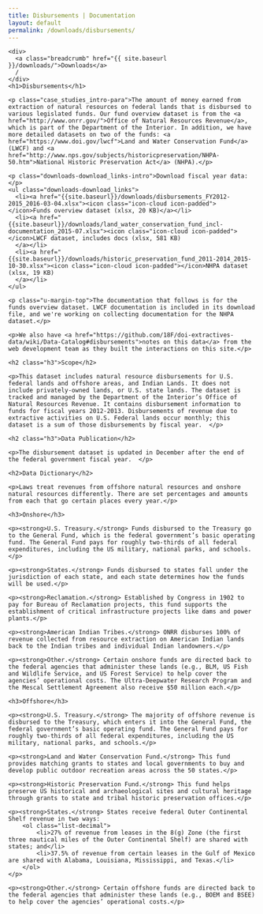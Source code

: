 ```yaml
---
title: Disbursements | Documentation
layout: default
permalink: /downloads/disbursements/
---
```


<div class="container-outer container-margin">

  <article class="container-left-7">

    <div>
      <a class="breadcrumb" href="{{ site.baseurl }}/downloads/">Downloads</a>
      /
    </div>
    <h1>Disbursements</h1>

    <p class="case_studies_intro-para">The amount of money earned from extraction of natural resources on federal lands that is disbursed to various legislated funds. Our fund overview dataset is from the <a href="http://www.onrr.gov/">Office of Natural Resources Revenue</a>, which is part of the Department of the Interior. In addition, we have more detailed datasets on two of the funds: <a href="https://www.doi.gov/lwcf">Land and Water Conservation Fund</a> (LWCF) and <a href="http://www.nps.gov/subjects/historicpreservation/NHPA-50.htm">National Historic Preservation Act</a> (NHPA).</p>

    <p class="downloads-download_links-intro">Download fiscal year data:</p>
    <ul class="downloads-download_links">
      <li><a href="{{site.baseurl}}/downloads/disbursements_FY2012-2015_2016-03-04.xlsx"><icon class="icon-cloud icon-padded"></icon>Funds overview dataset (xlsx, 20 KB)</a></li>
      <li><a href="{{site.baseurl}}/downloads/land_water_conservation_fund_incl-documentation_2015-07.xlsx"><icon class="icon-cloud icon-padded"></icon>LWCF dataset, includes docs (xlsx, 581 KB)
      </a></li>
      <li><a href="{{site.baseurl}}/downloads/historic_preservation_fund_2011-2014_2015-10-30.xlsx"><icon class="icon-cloud icon-padded"></icon>NHPA dataset (xlsx, 19 KB)
      </a></li>
    </ul>

    <p class="u-margin-top">The documentation that follows is for the funds overview dataset. LWCF documentation is included in its download file, and we're working on collecting documentation for the NHPA dataset.</p>

    <p>We also have <a href="https://github.com/18F/doi-extractives-data/wiki/Data-Catalog#disbursements">notes on this data</a> from the web development team as they built the interactions on this site.</p>

    <h2 class="h3">Scope</h2>

    <p>This dataset includes natural resource disbursements for U.S. federal lands and offshore areas, and Indian Lands. It does not include privately-owned lands, or U.S. state lands. The dataset is tracked and managed by the Department of the Interior’s Office of Natural Resources Revenue. It contains disbursement information to funds for fiscal years 2012-2013. Disbursements of revenue due to extractive activities on U.S. Federal lands occur monthly; this dataset is a sum of those disbursements by fiscal year.  </p>

    <h2 class="h3">Data Publication</h2>

    <p>The disbursement dataset is updated in December after the end of the federal government fiscal year.  </p>

    <h2>Data Dictionary</h2>

    <p>Laws treat revenues from offshore natural resources and onshore natural resources differently. There are set percentages and amounts from each that go certain places every year.</p>

    <h3>Onshore</h3>

    <p><strong>U.S. Treasury.</strong> Funds disbursed to the Treasury go to the General Fund, which is the federal government’s basic operating fund. The General Fund pays for roughly two-thirds of all federal expenditures, including the US military, national parks, and schools.</p>

    <p><strong>States.</strong> Funds disbursed to states fall under the jurisdiction of each state, and each state determines how the funds will be used.</p>

    <p><strong>Reclamation.</strong> Established by Congress in 1902 to pay for Bureau of Reclamation projects, this fund supports the establishment of critical infrastructure projects like dams and power plants.</p>

    <p><strong>American Indian Tribes.</strong> ONRR disburses 100% of revenue collected from resource extraction on American Indian lands back to the Indian tribes and individual Indian landowners.</p>

    <p><strong>Other.</strong> Certain onshore funds are directed back to the federal agencies that administer these lands (e.g., BLM, US Fish and Wildlife Service, and US Forest Service) to help cover the agencies’ operational costs. The Ultra-Deepwater Research Program and the Mescal Settlement Agreement also receive $50 million each.</p>

    <h3>Offshore</h3>

    <p><strong>U.S. Treasury.</strong> The majority of offshore revenue is disbursed to the Treasury, which enters it into the General Fund, the federal government’s basic operating fund. The General Fund pays for roughly two-thirds of all federal expenditures, including the US military, national parks, and schools.</p>

    <p><strong>Land and Water Conservation Fund.</strong> This fund provides matching grants to states and local governments to buy and develop public outdoor recreation areas across the 50 states.</p>

    <p><strong>Historic Preservation Fund.</strong> This fund helps preserve US historical and archaeological sites and cultural heritage through grants to state and tribal historic preservation offices.</p>

    <p><strong>States.</strong> States receive federal Outer Continental Shelf revenue in two ways:
        <ol class="list-decimal">
            <li>27% of revenue from leases in the 8(g) Zone (the first three nautical miles of the Outer Continental Shelf) are shared with states; and</li>
            <li>37.5% of revenue from certain leases in the Gulf of Mexico are shared with Alabama, Louisiana, Mississippi, and Texas.</li>
        </ol>
    </p>

    <p><strong>Other.</strong> Certain offshore funds are directed back to the federal agencies that administer these lands (e.g., BOEM and BSEE) to help cover the agencies’ operational costs.</p>

  </article>

</div>
